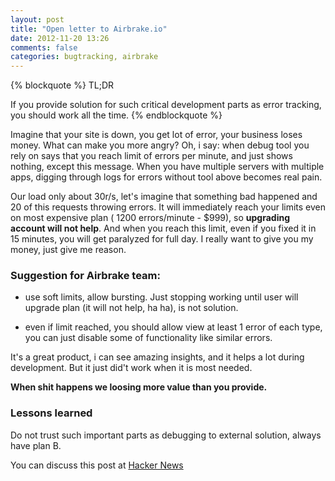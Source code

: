 ```yaml
---
layout: post
title: "Open letter to Airbrake.io"
date: 2012-11-20 13:26
comments: false
categories: bugtracking, airbrake
---
```


{% blockquote %}
TL;DR

If you provide solution for such critical development parts as error tracking, you should work all the time.
{% endblockquote %}


Imagine that your site is down, you get lot of error, your business loses money. What can make you more angry? Oh, i say: when debug tool you rely on says that you reach limit of errors per minute, and just shows nothing, except this message. When you have multiple servers with multiple apps, digging through logs for errors without tool above becomes real pain. 

Our load only about 30r/s, let's imagine that something bad happened and  20 of this requests throwing errors. It will immediately reach your limits even on most expensive plan ( 1200 errors/minute - $999), so **upgrading account will not help**. And when you reach this limit, even if you fixed it in 15 minutes, you will get paralyzed for full day. I really want to give you my money, just give me reason.


### Suggestion for Airbrake team:

* use soft limits, allow bursting. Just stopping working until user will upgrade plan (it will not help, ha ha), is not solution.

* even if limit reached, you should allow view at least 1 error of each type, you can just disable some of functionality like similar errors.


It's a great product, i can see amazing insights, and it helps a lot during development. But it just did't work when it is most needed.

**When shit happens we loosing more value than you provide.**

### Lessons learned

Do not trust such important parts as debugging to external solution, always have plan B.

You can discuss this post at [Hacker News](http://news.ycombinator.com/item?id=4808539)






